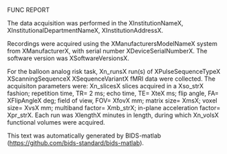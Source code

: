 
FUNC REPORT


The data acquisition was performed in the XInstitutionNameX, XInstitutionalDepartmentNameX,
XInstitutionAddressX.

Recordings were acquired using the XManufacturersModelNameX system from XManufacturerX,
with serial number XDeviceSerialNumberX. The software version was XSoftwareVersionsX.

For the balloon analog risk task, Xn_runsX run(s) of XPulseSequenceTypeX XScanningSequenceX
XSequenceVariantX fMRI data were collected. The acquisiton parameters
were: Xn_slicesX slices acquired in a Xso_strX fashion; repetition time, TR= 2
ms; echo time, TE= XteX ms; flip angle, FA= XFlipAngleX deg; field of view, FOV=
XfovX mm; matrix size= XmsX; voxel size= XvsX mm; multiband factor= Xmb_strX;
in-plane acceleration factor= Xpr_strX. Each run was XlengthX minutes in length,
during which Xn_volsX functional volumes were acquired.

This text was automatically generated by BIDS-matlab (https://github.com/bids-standard/bids-matlab).
